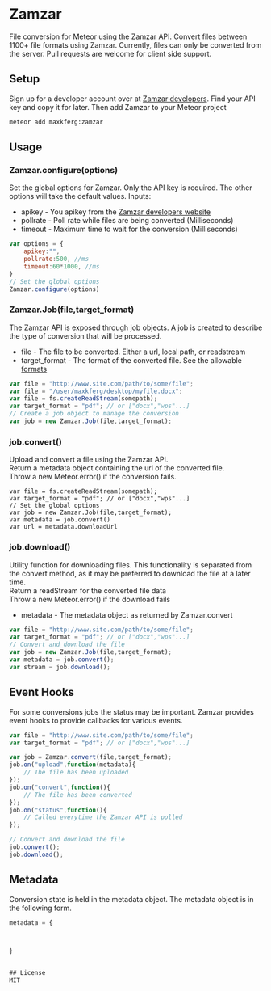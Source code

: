 # Zamzar
File conversion for Meteor using the Zamzar API. Convert files between 1100+ file formats using Zamzar. Currently, files can only be converted from the server. Pull requests are welcome for client side support.

## Setup
Sign up for a developer account over at [Zamzar developers](https://developers.zamzar.com "Zamzar developers website"). Find your API key and copy it for later. Then add Zamzar to your Meteor project
```sh
meteor add maxkferg:zamzar
```

## Usage
### Zamzar.configure(options)
Set the global options for Zamzar. Only the API key is required. The other options will take the default values. Inputs:
* apikey - You apikey from the [Zamzar developers website](https://developers.zamzar.com)
* pollrate - Poll rate while files are being converted (Milliseconds)
* timeout - Maximum time to wait for the conversion (Milliseconds)

```js
var options = {
    apikey:"",
    pollrate:500, //ms
    timeout:60*1000, //ms
}
// Set the global options
Zamzar.configure(options)
```

### Zamzar.Job(file,target_format)
The Zamzar API is exposed through job objects. A job is created to describe the type of conversion that will be processed.<br>
* file - The file to be converted. Either a url, local path, or readstream
* target_format - The format of the converted file. See the allowable
[formats](https://developers.zamzar.com/formats)

```js
var file = "http://www.site.com/path/to/some/file";
var file = "/user/maxkferg/desktop/myfile.docx";
var file = fs.createReadStream(somepath);
var target_format = "pdf"; // or ["docx","wps"...]
// Create a job object to manage the conversion
var job = new Zamzar.Job(file,target_format);
```

### job.convert()
Upload and convert a file using the Zamzar API. 
<br>Return a metadata object containing the url of the converted file. 
<br>Throw a new Meteor.error() if the conversion fails.
```
var file = fs.createReadStream(somepath);
var target_format = "pdf"; // or ["docx","wps"...]
// Set the global options
var job = new Zamzar.Job(file,target_format);
var metadata = job.convert()
var url = metadata.downloadUrl
```

### job.download()
Utility function for downloading files. This functionality is separated from the convert method, as it may be preferred to download the file at a later time.
<br>Return a readStream for the converted file data 
<br>Throw a new Meteor.error() if the download fails
* metadata - The metadata object as returned by Zamzar.convert

```js
var file = "http://www.site.com/path/to/some/file";
var target_format = "pdf"; // or ["docx","wps"...]
// Convert and download the file
var job = new Zamzar.Job(file,target_format);
var metadata = job.convert();
var stream = job.download();
```

## Event Hooks
For some conversions jobs the status may be important. Zamzar provides event hooks to provide callbacks for various events.

```js
var file = "http://www.site.com/path/to/some/file";
var target_format = "pdf"; // or ["docx","wps"...]

var job = Zamzar.convert(file,target_format);
job.on("upload",function(metadata){
    // The file has been uploaded
});
job.on("convert",function(){
    // The file has been converted
});
job.on("status",function(){
    // Called everytime the Zamzar API is polled
});

// Convert and download the file
job.convert();
job.download();
```

## Metadata
Conversion state is held in the metadata object. The metadata object is in the following form.
```js
metadata = {



}


## License
MIT

